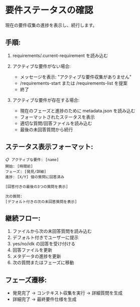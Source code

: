 # 要件ステータスの確認

現在の要件収集の進捗を表示し、続行します。

## 手順:

1. requirements/.current-requirement を読み込む
2. アクティブな要件がない場合:
   - メッセージを表示: "アクティブな要件収集がありません"
   - /requirements-start または /requirements-list を提案
   - 終了

3. アクティブな要件が存在する場合:
   - 現在のフェーズと進捗のために metadata.json を読み込む
   - フォーマットされたステータスを表示
   - 適切な質問/回答ファイルを読み込む
   - 最後の未回答質問から続行

## ステータス表示フォーマット:
```
📋 アクティブな要件: [name]
開始: [時間前]
フェーズ: [発見/詳細]
進捗: [X/Y] 個の質問に回答済み

[回答付きの最後の3つの質問を表示]

次の質問:
[デフォルト付きの次の未回答質問を表示]
```

## 継続フロー:
1. ファイルから次の未回答質問を読み込む
2. デフォルト付きでユーザーに提示
3. yes/no/idk の回答を受け付ける
4. 回答ファイルを更新
5. メタデータの進捗を更新
6. 次の質問またはフェーズに移動

## フェーズ遷移:
- 発見完了 → コンテキスト収集を実行 → 詳細質問を生成
- 詳細完了 → 最終要件仕様を生成